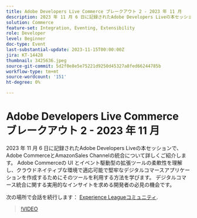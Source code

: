 ```yaml
---
title: Adobe Developers Live Commerce ブレークアウト 2 - 2023 年 11 月
description: 2023 年 11 月 6 日に記録されたAdobe Developers Liveの本セッションで、Adobe CommerceとAmazonSales Channelの統合について詳しくご紹介します。 Adobe Commerceの UI とイベント駆動型の拡張ツールの柔軟性を理解し、クラウドネイティブな環境で適応可能で堅牢なデジタルコマースアプリケーションを作成するためにそのツールを利用する方法を学びます。 デジタルコマース統合に関する実用的なインサイトを求める開発者の必見の機会です。
solution: Commerce
feature-set: Integration, Eventing, Extensibility
role: Developer
level: Beginner
doc-type: Event
last-substantial-update: 2023-11-15T00:00:00Z
jira: KT-14428
thumbnail: 3425636.jpeg
source-git-commit: 5d2f0e8e5e75221d9250d45327a8fed66244785b
workflow-type: tm+mt
source-wordcount: '151'
ht-degree: 0%

---
```



# Adobe Developers Live Commerce ブレークアウト 2 - 2023 年 11 月

2023 年 11 月 6 日に記録されたAdobe Developers Liveの本セッションで、Adobe CommerceとAmazonSales Channelの統合について詳しくご紹介します。 Adobe Commerceの UI とイベント駆動型の拡張ツールの柔軟性を理解し、クラウドネイティブな環境で適応可能で堅牢なデジタルコマースアプリケーションを作成するためにそのツールを利用する方法を学びます。 デジタルコマース統合に関する実用的なインサイトを求める開発者の必見の機会です。

次の場所で会話を続行します： [Experience Leagueコミュニティ](https://adobe.ly/46M7lZK).

>[!VIDEO](https://video.tv.adobe.com/v/3425636/?learn=on)